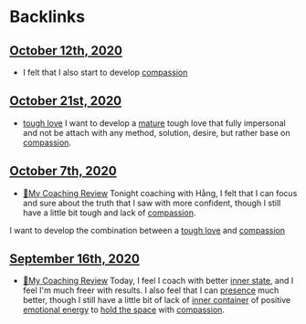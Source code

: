 
# Backlinks
## [October 12th, 2020](<October 12th, 2020.md>)
- I felt that I also start to develop [compassion](<compassion.md>)

## [October 21st, 2020](<October 21st, 2020.md>)
- [tough love](<tough love.md>) I want to develop a [mature](<mature.md>) tough love that fully impersonal and not be attach with any method, solution, desire, but rather base on [compassion](<compassion.md>).

## [October 7th, 2020](<October 7th, 2020.md>)
- [📝My Coaching Review](<📝My Coaching Review.md>) Tonight coaching with Hằng, I felt that I can focus and sure about the truth that I saw with more confident, though I still have a little bit tough and lack of [compassion](<compassion.md>).

I want to develop the combination between a [tough love](<tough love.md>) and [compassion](<compassion.md>)

## [September 16th, 2020](<September 16th, 2020.md>)
- [📝My Coaching Review](<📝My Coaching Review.md>) Today, I feel I coach with better [inner state](<inner state.md>), and I feel I'm much freer with results. I also feel that I can [presence](<presence.md>) much better, though I still have a little bit of lack of [inner container](<inner container.md>) of positive [emotional energy](<emotional energy.md>) to [hold the space](<hold the space.md>) with [compassion](<compassion.md>).

